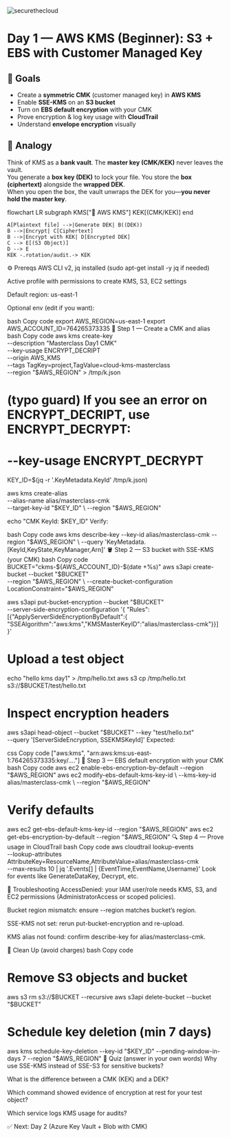 ![securethecloud](https://github.com/user-attachments/assets/2a717544-7b0f-41a8-b05e-8ff1be77ac7b)


# Day 1 — AWS KMS (Beginner): S3 + EBS with Customer Managed Key

## 🎯 Goals
- Create a **symmetric CMK** (customer managed key) in **AWS KMS**
- Enable **SSE-KMS** on an **S3 bucket**
- Turn on **EBS default encryption** with your CMK
- Prove encryption & log key usage with **CloudTrail**
- Understand **envelope encryption** visually

## 🧠 Analogy
Think of KMS as a **bank vault**. The **master key (CMK/KEK)** never leaves the vault.  
You generate a **box key (DEK)** to lock your file. You store the **box (ciphertext)** alongside the **wrapped DEK**.  
When you open the box, the vault unwraps the DEK for you—**you never hold the master key**.


flowchart LR
  subgraph KMS["🏦 AWS KMS"]
    KEK[(CMK/KEK)]
  end
  ```mermaid
  A[Plaintext file] -->|Generate DEK| B((DEK))
  B -->|Encrypt| C[Ciphertext]
  B -->|Encrypt with KEK| D[Encrypted DEK]
  C --> E[(S3 Object)]
  D --> E
  KEK -.rotation/audit.-> KEK
```

⚙️ Prereqs
AWS CLI v2, jq installed (sudo apt-get install -y jq if needed)

Active profile with permissions to create KMS, S3, EC2 settings

Default region: us-east-1

Optional env (edit if you want):

bash
Copy code
export AWS_REGION=us-east-1
export AWS_ACCOUNT_ID=764265373335
🚀 Step 1 — Create a CMK and alias
bash
Copy code
aws kms create-key \
  --description "Masterclass Day1 CMK" \
  --key-usage ENCRYPT_DECRIPT \
  --origin AWS_KMS \
  --tags TagKey=project,TagValue=cloud-kms-masterclass \
  --region "$AWS_REGION" > /tmp/k.json

# (typo guard) If you see an error on ENCRYPT_DECRIPT, use ENCRYPT_DECRYPT:
# --key-usage ENCRYPT_DECRYPT

KEY_ID=$(jq -r '.KeyMetadata.KeyId' /tmp/k.json)

aws kms create-alias \
  --alias-name alias/masterclass-cmk \
  --target-key-id "$KEY_ID" \
  --region "$AWS_REGION"

echo "CMK KeyId: $KEY_ID"
Verify:

bash
Copy code
aws kms describe-key --key-id alias/masterclass-cmk --region "$AWS_REGION" \
  --query 'KeyMetadata.[KeyId,KeyState,KeyManager,Arn]'
🪣 Step 2 — S3 bucket with SSE-KMS (your CMK)
bash
Copy code
BUCKET="ckms-${AWS_ACCOUNT_ID}-$(date +%s)"
aws s3api create-bucket --bucket "$BUCKET" \
  --region "$AWS_REGION" \
  --create-bucket-configuration LocationConstraint="$AWS_REGION"

aws s3api put-bucket-encryption --bucket "$BUCKET" \
  --server-side-encryption-configuration '{
    "Rules":[{"ApplyServerSideEncryptionByDefault":{
      "SSEAlgorithm":"aws:kms","KMSMasterKeyID":"alias/masterclass-cmk"}}]
  }'

# Upload a test object
echo "hello kms day1" > /tmp/hello.txt
aws s3 cp /tmp/hello.txt s3://$BUCKET/test/hello.txt

# Inspect encryption headers
aws s3api head-object --bucket "$BUCKET" --key "test/hello.txt" \
  --query '[ServerSideEncryption, SSEKMSKeyId]'
Expected:

css
Copy code
["aws:kms", "arn:aws:kms:us-east-1:764265373335:key/...."]
💽 Step 3 — EBS default encryption with your CMK
bash
Copy code
aws ec2 enable-ebs-encryption-by-default --region "$AWS_REGION"
aws ec2 modify-ebs-default-kms-key-id \
  --kms-key-id alias/masterclass-cmk \
  --region "$AWS_REGION"

# Verify defaults
aws ec2 get-ebs-default-kms-key-id --region "$AWS_REGION"
aws ec2 get-ebs-encryption-by-default --region "$AWS_REGION"
🔍 Step 4 — Prove usage in CloudTrail
bash
Copy code
aws cloudtrail lookup-events \
  --lookup-attributes AttributeKey=ResourceName,AttributeValue=alias/masterclass-cmk \
  --max-results 10 | jq '.Events[] | {EventTime,EventName,Username}'
Look for events like GenerateDataKey, Decrypt, etc.

🧪 Troubleshooting
AccessDenied: your IAM user/role needs KMS, S3, and EC2 permissions (AdministratorAccess or scoped policies).

Bucket region mismatch: ensure --region matches bucket’s region.

SSE-KMS not set: rerun put-bucket-encryption and re-upload.

KMS alias not found: confirm describe-key for alias/masterclass-cmk.

🧹 Clean Up (avoid charges)
bash
Copy code
# Remove S3 objects and bucket
aws s3 rm s3://$BUCKET --recursive
aws s3api delete-bucket --bucket "$BUCKET"

# Schedule key deletion (min 7 days)
aws kms schedule-key-deletion --key-id "$KEY_ID" --pending-window-in-days 7 --region "$AWS_REGION"
📝 Quiz (answer in your own words)
Why use SSE-KMS instead of SSE-S3 for sensitive buckets?

What is the difference between a CMK (KEK) and a DEK?

Which command showed evidence of encryption at rest for your test object?

Which service logs KMS usage for audits?

✅ Next: Day 2 (Azure Key Vault + Blob with CMK)
